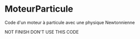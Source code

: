 # MoteurParticule
Code d'un moteur à particule avec une physique Newtonnienne

NOT FINISH DON'T USE THIS CODE
